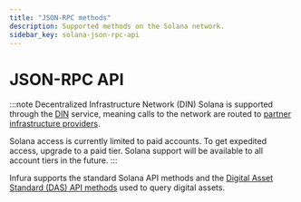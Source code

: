 ```yaml
---
title: "JSON-RPC methods"
description: Supported methods on the Solana network.
sidebar_key: solana-json-rpc-api
---
```


# JSON-RPC API

:::note Decentralized Infrastructure Network (DIN)
Solana is supported through the [DIN](https://www.infura.io/solutions/decentralized-infrastructure-service) service,
meaning calls to the network are routed to [partner infrastructure providers](../../solana/index.md#partners-and-privacy-policies).

Solana access is currently limited to paid accounts.
To get expedited access, upgrade to a paid tier. Solana support will be available to all account tiers in the future.
:::

Infura supports the standard Solana API methods and the
[Digital Asset Standard (DAS) API methods](./digital-asset-standard/index.md)
used to query digital assets.